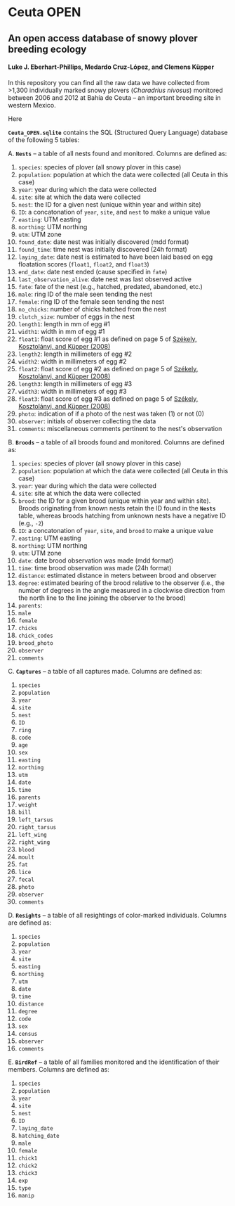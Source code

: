 # Ceuta OPEN
## An open access database of snowy plover breeding ecology
#### Luke J. Eberhart-Phillips, Medardo Cruz-López, and Clemens Küpper

In this repository you can find all the raw data we have collected from >1,300 individually marked snowy plovers (_Charadrius nivosus_) monitored between 2006 and 2012 at Bahía de Ceuta – an important breeding site in western Mexico.

Here

**`Ceuta_OPEN.sqlite`** contains the SQL (Structured Query Language) database of the following 5 tables:

  A. **`Nests`** – a table of all nests found and monitored. Columns are defined as:
  1.	`species`: species of plover (all snowy plover in this case)
  2.	`population`: population at which the data were collected (all Ceuta in this case)
  3.	`year`: year during which the data were collected
  4.	`site`: site at which the data were collected
  5.	`nest`: the ID for a given nest (unique within year and within site)
  6.	`ID`: a concatonation of `year`, `site`, and `nest` to make a unique value
  7.	`easting`: UTM easting
  8.	`northing`: UTM northing
  9.	`utm`: UTM zone
  10.	`found_date`: date nest was initially discovered (mdd format)
  11.	`found_time`: time nest was initially discovered (24h format)
  12.	`laying_date`: date nest is estimated to have been laid based on egg floatation scores (`float1`, `float2`, and `float3`)
  13.	`end_date`: date nest ended (cause specified in `fate`)
  14.	`last_observation_alive`: date nest was last observed active
  15.	`fate`: fate of the nest (e.g., hatched, predated, abandoned, etc.)
  16.	`male`: ring ID of the male seen tending the nest
  17.	`female`: ring ID of the female seen tending the nest
  18.	`no_chicks`: number of chicks hatched from the nest
  19.	`clutch_size`: number of eggs in the nest
  20.	`length1`: length in mm of egg #1
  21.	`width1`: width in mm of egg #1  
  22.	`float1`: float score of egg #1 as defined on page 5 of [Székely, Kosztolányi, and Küpper (2008)](https://www.researchgate.net/publication/228494424_Practical_guide_for_investigating_breeding_ecology_of_Kentish_plover_Charadrius_alexandrinus "Practical guide for investigating breeding ecology of Kentish plover Charadrius alexandrinus")
  23.	`length2`: length in millimeters of egg #2
  24.	`width2`: width in millimeters of egg #2
  25.	`float2`: float score of egg #2 as defined on page 5 of [Székely, Kosztolányi, and Küpper (2008)](https://www.researchgate.net/publication/228494424_Practical_guide_for_investigating_breeding_ecology_of_Kentish_plover_Charadrius_alexandrinus "Practical guide for investigating breeding ecology of Kentish plover Charadrius alexandrinus")
  26.	`length3`: length in millimeters of egg #3
  27.	`width3`: width in millimeters of egg #3
  28.	`float3`: float score of egg #3 as defined on page 5 of [Székely, Kosztolányi, and Küpper (2008)](https://www.researchgate.net/publication/228494424_Practical_guide_for_investigating_breeding_ecology_of_Kentish_plover_Charadrius_alexandrinus "Practical guide for investigating breeding ecology of Kentish plover Charadrius alexandrinus")
  29.	`photo`: indication of if a photo of the nest was taken (1) or not (0)
  30.	`observer`: initials of observer collecting the data
  31.	`comments`: miscellaneous comments pertinent to the nest's observation

  B. **`Broods`** – a table of all broods found and monitored. Columns are defined as:
  1.	`species`: species of plover (all snowy plover in this case)
  2.	`population`: population at which the data were collected (all Ceuta in this case)
  3.	`year`: year during which the data were collected
  4.	`site`: site at which the data were collected
  5.	`brood`: the ID for a given brood (unique within year and within site). Broods originating from known nests retain the ID found in the **`Nests`** table, whereas broods hatching from unknown nests have a negative ID (e.g., `-2`)
  6.	`ID`: a concatonation of `year`, `site`, and `brood` to make a unique value
  7.	`easting`: UTM easting
  8.	`northing`: UTM northing
  9.	`utm`: UTM zone
  10.	`date`: date brood observation was made (mdd format)
  11.	`time`: time brood observation was made (24h format)
  12.	`distance`: estimated distance in meters between brood and observer
  13.	`degree`: estimated bearing of the brood relative to the observer (i.e., the number of degrees in the angle measured in a clockwise direction from the north line to the line joining the observer to the brood)
  14.	`parents`: 
  15.	`male`
  16.	`female`
  17.	`chicks`
  18.	`chick_codes`
  19.	`brood_photo`
  20.	`observer`
  21.	`comments`

  C. **`Captures`** – a table of all captures made. Columns are defined as:
  1.	`species`
  2.	`population`
  3.	`year`
  4.	`site`
  5.	`nest`
  6.	`ID`
  7.	`ring`
  8.	`code`
  9.	`age`
  10.	`sex`
  11.	`easting`
  12.	`northing`
  13.	`utm`
  14.	`date`
  15.	`time`
  16.	`parents`
  17.	`weight`
  18.	`bill`
  19.	`left_tarsus`
  20.	`right_tarsus`
  21.	`left_wing`
  22.	`right_wing`
  23.	`blood`
  24.	`moult`
  25.	`fat`
  26.	`lice`
  27.	`fecal`
  28.	`photo`
  29.	`observer`
  30.	`comments`

  D. **`Resights`** – a table of all resightings of color-marked individuals. Columns are defined as:
  1.	`species`
  2.	`population`
  3.	`year`
  4.	`site`
  5.	`easting`
  6.	`northing`
  7.	`utm`
  8.	`date`
  9.	`time`
  10.	`distance`
  11.	`degree`
  12.	`code`
  13.	`sex`
  14.	`census`
  15.	`observer`
  16.	`comments`

  E. **`BirdRef`** – a table of all families monitored and the identification of their members. Columns are defined as:
  1.	`species`
  2.	`population`
  3.	`year`
  4.	`site`
  5.	`nest`
  6.	`ID`
  7.	`laying_date`
  8.	`hatching_date`
  9.	`male`
  10.	`female`
  11.	`chick1`
  12.	`chick2`
  13.	`chick3`
  14.	`exp`
  15.	`type`
  16.	`manip`